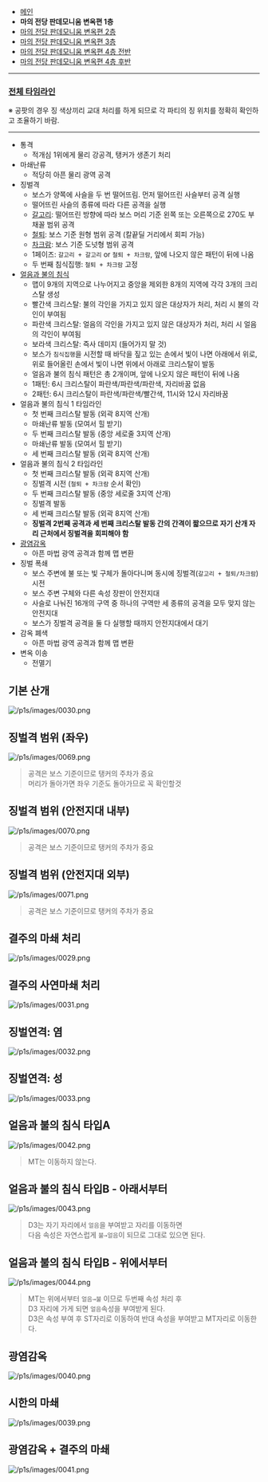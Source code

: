 - [메인](https://github.com/Gangaemonium/Asphodelos/tree/main/README.md)
- __마의 전당 판데모니움 변옥편 1층__
- [마의 전당 판데모니움 변옥편 2층](https://github.com/Gangaemonium/Asphodelos/tree/main/p2s/README.md)
- [마의 전당 판데모니움 변옥편 3층](https://github.com/Gangaemonium/Asphodelos/tree/main/p3s/README.md)
- [마의 전당 판데모니움 변옥편 4층 전반](https://github.com/Gangaemonium/Asphodelos/tree/main/p4s_I/README.md) 
- [마의 전당 판데모니움 변옥편 4층 후반](https://github.com/Gangaemonium/Asphodelos/tree/main/p4s_II/README.md)

--------

### [전체 타임라인](https://github.com/Gangaemonium/Asphodelos/tree/main/timeline/p1s.md)

※ 공팟의 경우 징 색상끼리 교대 처리를 하게 되므로 각 파티의 징 위치를 정확히 확인하고 조율하기 바람.

--------

- 통격
    - 적개심 1위에게 물리 강공격, 탱커가 생존기 처리
- 마쇄난류
    - 적당히 아픈 물리 광역 공격
- 징벌격
    - 보스가 양쪽에 사슬을 두 번 떨어뜨림. 먼저 떨어뜨린 사슬부터 공격 실행
    - 떨어뜨린 사슬의 종류에 따라 다른 공격을 실행
    - [갈고리](#징벌격-범위-좌우): 떨어뜨린 방향에 따라 보스 머리 기준 왼쪽 또는 오른쪽으로 270도 부채꼴 범위 공격
    - [철퇴](#징벌격-범위-안전지대-외부): 보스 기준 원형 범위 공격 (칼끝딜 거리에서 회피 가능)
    - [차크람](#징벌격-범위-안전지대-내부): 보스 기준 도넛형 범위 공격
    - 1페이즈: `갈고리 + 갈고리` or `철퇴 + 차크람`, 앞에 나오지 않은 패턴이 뒤에 나옴
    - 두 번째 침식집행: `철퇴 + 차크람` 고정
- [얼음과 불의 침식](#얼음과-불의-침식-타입a)
    - 맵이 9개의 지역으로 나누어지고 중앙을 제외한 8개의 지역에 각각 3개의 크리스탈 생성
    - 빨간색 크리스탈: 불의 각인을 가지고 있지 않은 대상자가 처리, 처리 시 불의 각인이 부여됨
    - 파란색 크리스탈: 얼음의 각인을 가지고 있지 않은 대상자가 처리, 처리 시 얼음의 각인이 부여됨
    - 보라색 크리스탈: 즉사 데미지 (들어가지 말 것)
    - 보스가 `침식집행`을 시전할 때 바닥을 짚고 있는 손에서 빛이 나면 아래에서 위로, 위로 들어올린 손에서 빛이 나면 위에서 아래로 크리스탈이 발동
    - 얼음과 불의 침식 패턴은 총 2개이며, 앞에 나오지 않은 패턴이 뒤에 나옴
    - 1패턴: 6시 크리스탈이 파란색/파란색/파란색, 자리바꿈 없음
    - 2패턴: 6시 크리스탈이 파란색/파란색/빨간색, 11시와 12시 자리바꿈
- 얼음과 불의 침식 1 타임라인
    - 첫 번째 크리스탈 발동 (외곽 8지역 산개)
    - 마쇄난류 발동 (모여서 힐 받기)
    - 두 번째 크리스탈 발동 (중앙 세로줄 3지역 산개)
    - 마쇄난류 발동 (모여서 힐 받기)
    - 세 번째 크리스탈 발동 (외곽 8지역 산개)
- 얼음과 불의 침식 2 타임라인
    - 첫 번째 크리스탈 발동 (외곽 8지역 산개)
    - 징벌격 시전 (`철퇴 + 차크람` 순서 확인)
    - 두 번째 크리스탈 발동 (중앙 세로줄 3지역 산개)
    - 징벌격 발동
    - 세 번째 크리스탈 발동 (외곽 8지역 산개)
    - **징벌격 2번째 공격과 세 번째 크리스탈 발동 간의 간격이 짧으므로 자기 산개 자리 근처에서 징벌격을 회피해야 함**
- [광염감옥](#광염감옥)
    - 아픈 마법 광역 공격과 함께 맵 변환
- 징벌 폭쇄
    - 보스 주변에 불 또는 빛 구체가 돌아다니며 동시에 징벌격(`갈고리 + 철퇴/차크람`) 시전
    - 보스 주변 구체와 다른 속성 장판이 안전지대
    - 사슬로 나눠진 16개의 구역 중 하나의 구역만 세 종류의 공격을 모두 맞지 않는 안전지대
    - 보스가 징벌격 공격을 둘 다 실행할 때까지 안전지대에서 대기
- 감옥 폐색
    - 아픈 마법 광역 공격과 함께 맵 변환
- 변옥 이송
    - 전멸기

## 기본 산개
![/p1s/images/0030.png](https://raw.githubusercontent.com/Gangaemonium/Asphodelos/main/p1s/images/0030.png)
## 징벌격 범위 (좌우)
![/p1s/images/0069.png](https://raw.githubusercontent.com/Gangaemonium/Asphodelos/main/p1s/images/0069.png)
> 공격은 보스 기준이므로 탱커의 주차가 중요<br>머리가 돌아가면 좌우 기준도 돌아가므로 꼭 확인할것
## 징벌격 범위 (안전지대 내부)
![/p1s/images/0070.png](https://raw.githubusercontent.com/Gangaemonium/Asphodelos/main/p1s/images/0070.png)
> 공격은 보스 기준이므로 탱커의 주차가 중요
## 징벌격 범위 (안전지대 외부)
![/p1s/images/0071.png](https://raw.githubusercontent.com/Gangaemonium/Asphodelos/main/p1s/images/0071.png)
> 공격은 보스 기준이므로 탱커의 주차가 중요
## 결주의 마쇄 처리
![/p1s/images/0029.png](https://raw.githubusercontent.com/Gangaemonium/Asphodelos/main/p1s/images/0029.png)
## 결주의 사연마쇄 처리
![/p1s/images/0031.png](https://raw.githubusercontent.com/Gangaemonium/Asphodelos/main/p1s/images/0031.png)
## 징벌연격: 염
![/p1s/images/0032.png](https://raw.githubusercontent.com/Gangaemonium/Asphodelos/main/p1s/images/0032.png)
## 징벌연격: 성
![/p1s/images/0033.png](https://raw.githubusercontent.com/Gangaemonium/Asphodelos/main/p1s/images/0033.png)
## 얼음과 불의 침식 타입A
![/p1s/images/0042.png](https://raw.githubusercontent.com/Gangaemonium/Asphodelos/main/p1s/images/0042.png)
> MT는 이동하지 않는다.
## 얼음과 불의 침식 타입B - 아래서부터
![/p1s/images/0043.png](https://raw.githubusercontent.com/Gangaemonium/Asphodelos/main/p1s/images/0043.png)
> D3는 자기 자리에서 `얼음`을 부여받고 자리를 이동하면<br>다음 속성은 자연스럽게 `불→얼음`이 되므로 그대로 있으면 된다.
## 얼음과 불의 침식 타입B - 위에서부터
![/p1s/images/0044.png](https://raw.githubusercontent.com/Gangaemonium/Asphodelos/main/p1s/images/0044.png)
> MT는 위에서부터 `얼음→불` 이므로 두번째 속성 처리 후<br>D3 자리에 가게 되면 `얼음`속성을 부여받게 된다.<br>
> D3은 속성 부여 후 ST자리로 이동하여 반대 속성을 부여받고 MT자리로 이동한다.
## 광염감옥
![/p1s/images/0040.png](https://raw.githubusercontent.com/Gangaemonium/Asphodelos/main/p1s/images/0040.png)
## 시한의 마쇄
![/p1s/images/0039.png](https://raw.githubusercontent.com/Gangaemonium/Asphodelos/main/p1s/images/0039.png)
## 광염감옥 + 결주의 마쇄
![/p1s/images/0041.png](https://raw.githubusercontent.com/Gangaemonium/Asphodelos/main/p1s/images/0041.png)